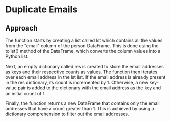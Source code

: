 # Duplicate Emails

## Approach
The function starts by creating a list called lst which contains all the values from the "email" column of the person DataFrame. This is done using the tolist() method of the DataFrame, which converts the column values into a Python list.

Next, an empty dictionary called res is created to store the email addresses as keys and their respective counts as values. The function then iterates over each email address in the lst list. If the email address is already present in the res dictionary, its count is incremented by 1. Otherwise, a new key-value pair is added to the dictionary with the email address as the key and an initial count of 1.

Finally, the function returns a new DataFrame that contains only the email addresses that have a count greater than 1. This is achieved by using a dictionary comprehension to filter out the email addresses.

